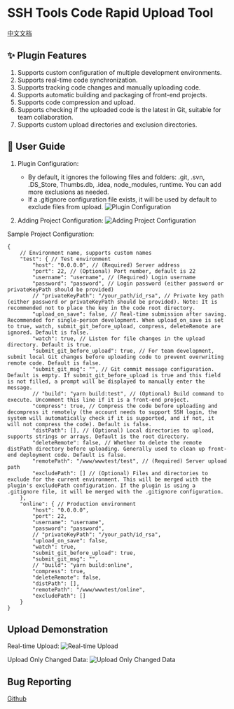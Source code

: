 # SSH Tools Code Rapid Upload Tool

[中文文档](https://github.com/oorzc/ssh-tools/blob/main/README.zh-CN.md)

## ✨ Plugin Features

1. Supports custom configuration of multiple development environments.
2. Supports real-time code synchronization.
3. Supports tracking code changes and manually uploading code.
4. Supports automatic building and packaging of front-end projects.
5. Supports code compression and upload.
6. Supports checking if the uploaded code is the latest in Git, suitable for team collaboration.
7. Supports custom upload directories and exclusion directories.

## 📖 User Guide

1. Plugin Configuration:
   * By default, it ignores the following files and folders: .git, .svn, .DS_Store, Thumbs.db, .idea, node_modules, runtime. You can add more exclusions as needed.
   * If a .gitignore configuration file exists, it will be used by default to exclude files from upload.
   ![Plugin Configuration](https://cdn.jsdelivr.net/gh/oorzc/public_img@main/img/2023%2F10%2F07%2F20231007154405.png)

2. Adding Project Configuration:
   ![Adding Project Configuration](https://cdn.jsdelivr.net/gh/oorzc/public_img@main/img/2023%2F10%2F20%2F20231020152319.gif)

Sample Project Configuration:

```jsonc
{
    // Environment name, supports custom names
    "test": { // Test environment
        "host": "0.0.0.0", // (Required) Server address
        "port": 22, // (Optional) Port number, default is 22
        "username": "username", // (Required) Login username
        "password": "password", // Login password (either password or privateKeyPath should be provided)
        // "privateKeyPath": "/your_path/id_rsa", // Private key path (either password or privateKeyPath should be provided). Note: It is recommended not to place the key in the code root directory.
        "upload_on_save": false, // Real-time submission after saving. Recommended for single-person development. When upload_on_save is set to true, watch, submit_git_before_upload, compress, deleteRemote are ignored. Default is false.
        "watch": true, // Listen for file changes in the upload directory. Default is true.
        "submit_git_before_upload": true, // For team development, submit local Git changes before uploading code to prevent overwriting remote code. Default is false.
        "submit_git_msg": "", // Git commit message configuration. Default is empty. If submit_git_before_upload is true and this field is not filled, a prompt will be displayed to manually enter the message.
        // "build": "yarn build:test", // (Optional) Build command to execute. Uncomment this line if it is a front-end project.
        "compress": true, // Compress the code before uploading and decompress it remotely (the account needs to support SSH login, the system will automatically check if it is supported, and if not, it will not compress the code). Default is false.
        "distPath": [], // (Optional) Local directories to upload, supports strings or arrays. Default is the root directory.
        "deleteRemote": false, // Whether to delete the remote distPath directory before uploading. Generally used to clean up front-end deployment code. Default is false.
        "remotePath": "/www/wwwtest/test", // (Required) Server upload path
        "excludePath": [] // (Optional) Files and directories to exclude for the current environment. This will be merged with the plugin's excludePath configuration. If the plugin is using a .gitignore file, it will be merged with the .gitignore configuration.
    },
    "online": { // Production environment
        "host": "0.0.0.0",  
        "port": 22, 
        "username": "username", 
        "password": "password",
        // "privateKeyPath": "/your_path/id_rsa", 
        "upload_on_save": false, 
        "watch": true, 
        "submit_git_before_upload": true, 
        "submit_git_msg": "", 
        // "build": "yarn build:online",  
        "compress": true, 
        "deleteRemote": false, 
        "distPath": [], 
        "remotePath": "/www/wwwtest/online",  
        "excludePath": []
    }
}
```

## Upload Demonstration

Real-time Upload:
![Real-time Upload](https://cdn.jsdelivr.net/gh/oorzc/public_img@main/img/2023%2F10%2F07%2F20231007165139.gif)

Upload Only Changed Data:
![Upload Only Changed Data](https://cdn.jsdelivr.net/gh/oorzc/public_img@main/img/2023%2F10%2F07%2F20231007164843.gif)

## Bug Reporting

[Github](https://github.com/oorzc/ssh-tools/issues)
